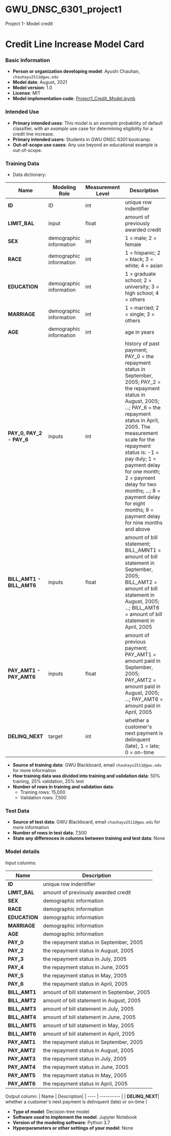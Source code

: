# GWU_DNSC_6301_project1
Project 1- Model credit
# Credit Line Increase Model Card

### Basic Information

* **Person or organization developing model**: Ayushi Chauhan, `chauhayu2511@gwu.edu`
* **Model date**: August, 2021
* **Model version**: 1.0
* **License**: MIT
* **Model implementation code**: [Project1_Credit_Model.ipynb](Project1_Credit_Model.ipynb)

### Intended Use
* **Primary intended uses**: This model is an *example* probability of default classifier, with an *example* use case for determining eligibility for a credit line increase.
* **Primary intended users**: Students in GWU DNSC 6301 bootcamp.
* **Out-of-scope use cases**: Any use beyond an educational example is out-of-scope.

### Training Data

* Data dictionary: 

| Name | Modeling Role | Measurement Level| Description|
| ---- | ------------- | ---------------- | ---------- |
|**ID**| ID | int | unique row indentifier |
| **LIMIT_BAL** | input | float | amount of previously awarded credit |
| **SEX** | demographic information | int | 1 = male; 2 = female
| **RACE** | demographic information | int | 1 = hispanic; 2 = black; 3 = white; 4 = asian |
| **EDUCATION** | demographic information | int | 1 = graduate school; 2 = university; 3 = high school; 4 = others |
| **MARRIAGE** | demographic information | int | 1 = married; 2 = single; 3 = others |
| **AGE** | demographic information | int | age in years |
| **PAY_0, PAY_2 - PAY_6** | inputs | int | history of past payment; PAY_0 = the repayment status in September, 2005; PAY_2 = the repayment status in August, 2005; ...; PAY_6 = the repayment status in April, 2005. The measurement scale for the repayment status is: -1 = pay duly; 1 = payment delay for one month; 2 = payment delay for two months; ...; 8 = payment delay for eight months; 9 = payment delay for nine months and above |
| **BILL_AMT1 - BILL_AMT6** | inputs | float | amount of bill statement; BILL_AMNT1 = amount of bill statement in September, 2005; BILL_AMT2 = amount of bill statement in August, 2005; ...; BILL_AMT6 = amount of bill statement in April, 2005 |
| **PAY_AMT1 - PAY_AMT6** | inputs | float | amount of previous payment; PAY_AMT1 = amount paid in September, 2005; PAY_AMT2 = amount paid in August, 2005; ...; PAY_AMT6 = amount paid in April, 2005 |
| **DELINQ_NEXT**| target | int | whether a customer's next payment is delinquent (late), 1 = late; 0 = on-time |

* **Source of training data**: GWU Blackboard, email `chauhayu2511@gwu.edu` for more information
* **How training data was divided into training and validation data**: 50% training, 25% validation, 25% test
* **Number of rows in training and validation data**:
  * Training rows: 15,000
  * Validation rows: 7,500


### Test Data
* **Source of test data**: GWU Blackboard, email `chauhayu2511@gwu.edu` for more information
* **Number of rows in test data**: 7,500
* **State any differences in columns between training and test data**: None



### Model details


Input columns: 

| Name | Description|
| ---- | ---------- |
|**ID**| unique row indentifier |
| **LIMIT_BAL** | amount of previously awarded credit |
| **SEX** | demographic information |
| **RACE** | demographic information | 
| **EDUCATION** | demographic information | 
| **MARRIAGE** | demographic information | 
| **AGE** | demographic information | 
| **PAY_0** | the repayment status in September, 2005 | 
| **PAY_2** | the repayment status in August, 2005 | 
| **PAY_3** | the repayment status in July, 2005 | 
| **PAY_4** | the repayment status in June, 2005 | 
| **PAY_5** | the repayment status in May, 2005 | 
| **PAY_6** | the repayment status in April, 2005 | 
| **BILL_AMT1** | amount of bill statement in September, 2005 |
| **BILL_AMT2** | amount of bill statement in August, 2005 |
| **BILL_AMT3** | amount of bill statement in July, 2005 |
| **BILL_AMT4** | amount of bill statement in June, 2005 |
| **BILL_AMT5** | amount of bill statement in May, 2005 |
| **BILL_AMT6** | amount of bill statement in April, 2005 |
| **PAY_AMT1** | the repayment status in September, 2005 | 
| **PAY_AMT2** | the repayment status in August, 2005 | 
| **PAY_AMT3** | the repayment status in July, 2005 | 
| **PAY_AMT4** | the repayment status in June, 2005 | 
| **PAY_AMT5** | the repayment status in May, 2005 | 
| **PAY_AMT6** | the repayment status in April, 2005 | 


Output column: 
| Name | Description|
| ---- | ---------- |
| **DELINQ_NEXT**| whether a customer's next payment is delinquent (late) or on-time |


* **Type of model**: Decision-tree model
* **Software used to implement the model**: Jupyter Notebook
* **Version of the modeling software**: Python 3.7
* **Hyperparameters or other settings of your model**: None


